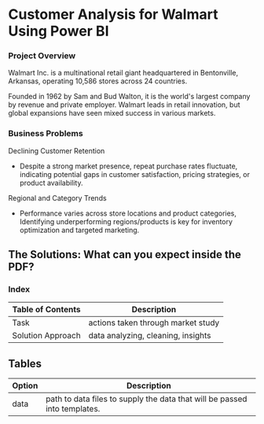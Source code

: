 # Customer Analysis for Walmart Using Power BI

### Project Overview

Walmart Inc. is a multinational retail giant headquartered in Bentonville, Arkansas, operating 10,586 stores across 24 countries.

Founded in 1962 by Sam and Bud Walton, it is the world's largest company by revenue and private employer.
Walmart leads in retail innovation, but global expansions have seen mixed success in various markets.

### Business Problems

Declining Customer Retention

- Despite a strong market presence, repeat purchase rates fluctuate, indicating potential gaps in customer satisfaction, pricing strategies, or product availability.

Regional and Category Trends

- Performance varies across store locations and product categories, Identifying underperforming regions/products is key for inventory optimization and targeted marketing.

## The Solutions: What can you expect inside the PDF?

### Index

| Table of Contents | Description
| ------ | ----------- |
| Task | actions taken through market study
| Solution Approach | data analyzing, cleaning, insights


## Tables

| Option | Description |
| ------ | ----------- |
| data   | path to data files to supply the data that will be passed into templates. |
